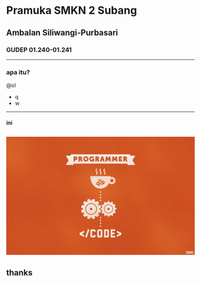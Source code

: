 # Pramuka SMKN 2 Subang
## Ambalan Siliwangi-Purbasari
### GUDEP 01.240-01.241

---
### apa itu?
@ol
- q
- w
---
#### ini
![logo](https://raw.githubusercontent.com/meidil/pramuka/master/thumb-1920-511052.jpg)
---
## thanks
